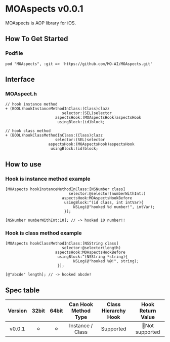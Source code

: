 # MOAspects v0.0.1

MOAspects is AOP library for iOS.

## How To Get Started

### Podfile

```
pod "MOAspects", :git => 'https://github.com/MO-AI/MOAspects.git'
```

## Interface

### MOAspect.h

```objc
// hook instance method
+ (BOOL)hookInstanceMethodInClass:(Class)clazz
                         selector:(SEL)selector
                      aspectsHook:(MOAspectsHook)aspectsHook
                       usingBlock:(id)block;

// hook class method
+ (BOOL)hookClassMethodInClass:(Class)clazz
                      selector:(SEL)selector
                   aspectsHook:(MOAspectsHook)aspectsHook
                    usingBlock:(id)block;
```

## How to use

### Hook is instance method example

```objc
[MOAspects hookInstanceMethodInClass:[NSNumber class]
                            selector:@selector(numberWithInt:)
                         aspectsHook:MOAspectsHookBefore
                          usingBlock:^(id class, int intVar){
                              NSLog(@"hooked %d number!", intVar);
                          }];
                          
[NSNumber numberWithInt:10]; // -> hooked 10 number!!
```

### Hook is class method example

```objc
[MOAspects hookClassMethodInClass:[NSString class]
                         selector:@selector(length)
                      aspectsHook:MOAspectsHookBefore
                       usingBlock:^(NSString *string){
                              NSLog(@"hooked %@!", string);
                       }];
                       
[@"abcde" length]; // -> hooked abcde!
```

## Spec table

|**Version**|**32bit**|**64bit**|**Can Hook<br>Method Type**|**Class<br>Hierarchy Hook**|**Hook<br>Return Value**|
|:---:|:---:|:---:|:---:|:---:|:---:|
|v0.0.1| ⚪︎ | ⚪︎ | Instance / Class | Supported | Not supported |
